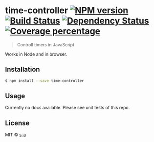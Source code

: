 # time-controller [![NPM version][npm-image]][npm-url] [![Build Status][travis-image]][travis-url] [![Dependency Status][daviddm-image]][daviddm-url] [![Coverage percentage][coveralls-image]][coveralls-url]
> Controll timers in JavaScript

Works in Node and in browser.

## Installation

```sh
$ npm install --save time-controller
```

## Usage

Currently no docs available. Please see unit tests of this repo.

## License

MIT © [s-a](https://github.com/s-a)


[npm-image]: https://badge.fury.io/js/time-controller.svg
[npm-url]: https://npmjs.org/package/time-controller
[travis-image]: https://travis-ci.org/s-a/time-controller.svg?branch=master
[travis-url]: https://travis-ci.org/s-a/time-controller
[daviddm-image]: https://david-dm.org/s-a/time-controller.svg?theme=shields.io
[daviddm-url]: https://david-dm.org/s-a/time-controller
[coveralls-image]: https://coveralls.io/repos/s-a/time-controller/badge.svg
[coveralls-url]: https://coveralls.io/repos/github/s-a/time-controller/badge.svg?branch=gh-pages
